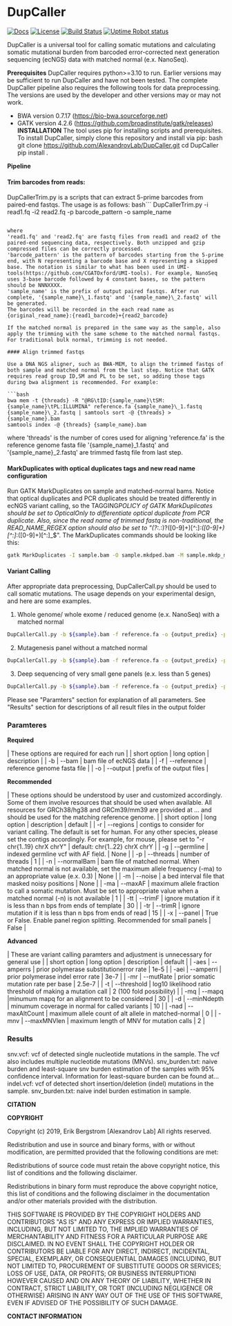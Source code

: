 # DupCaller

[![Docs](https://img.shields.io/badge/docs-latest-blue.svg)](https://osf.io/s93d5/wiki/home/) [![License](https://img.shields.io/badge/License-BSD%202--Clause-orange.svg)](https://opensource.org/licenses/BSD-2-Clause) [![Build Status](https://travis-ci.com/AlexandrovLab/SigProfilerMatrixGenerator.svg?branch=master)](https://app.travis-ci.com/AlexandrovLab/SigProfilerMatrixGenerator)
[![Uptime Robot status](https://img.shields.io/uptimerobot/status/m795312784-02766a79f207f67626cef289)](https://stats.uptimerobot.com/jjqW4Ulymx)

DupCaller is a universal tool for calling somatic mutations and calculating somatic mutational burden from barcoded error-corrected next generation sequencing (ecNGS) data with matched normal (e.x. NanoSeq).

**Prerequisites**
DupCaller requires python>=3.10 to run. Earlier versions may be sufficient to run DupCaller and have not been tested.
The complete DupCaller pipeline also requires the following tools for data preprocessing. The versions are used by the developer and other versions may or may not work.

- BWA version 0.7.17 (https://bio-bwa.sourceforge.net)
- GATK version 4.2.6 (https://github.com/broadinstitute/gatk/releases)
  **INSTALLATION**
  The tool uses pip for installing scripts and prerequisites. To install DupCaller, simply clone this repository and install via pip:
  bash
  git clone https://github.com/AlexandrovLab/DupCaller.git
  cd DupCaller
  pip install .

**Pipeline**

#### Trim barcodes from reads:

DupCallerTrim.py is a scripts that can extract 5-prime barcodes from paired-end fastqs. The usage is as follows:
bash```
DupCallerTrim.py -i read1.fq -i2 read2.fq -p barcode_pattern -o sample_name

````

where
'read1.fq' and 'read2.fq' are fastq files from read1 and read2 of the paired-end sequencing data, respectively. Both unzipped and gzip compressed files can be correctly processed.
'barcode_pattern' is the pattern of barcodes starting from the 5-prime end, with N representing a barcode base and X representing a skipped base. The notation is similar to what has been used in UMI-tools(https://github.com/CGATOxford/UMI-tools). For example, NanoSeq uses 3-base barcode followed by 4 constant bases, so the pattern should be NNNXXXX.
'sample_name' is the prefix of output paired fastqs. After run complete, '{sample_name}\_1.fastq' and '{sample_name}\_2.fastq' will be generated.
The barcodes will be recorded in the each read name as {original_read_name}:{read1_barcode}+{read2_barcode}

If the matched normal is prepared in the same way as the sample, also apply the trimming with the same scheme to the matched normal fastqs. For traditional bulk normal, trimming is not needed.

#### Align trimmed fastqs

Use a DNA NGS aligner, such as BWA-MEM, to align the trimmed fastqs of both sample and matched normal from the last step. Notice that GATK requires read group ID,SM and PL to be set, so adding those tags during bwa alignment is recommended. For example:

```bash
bwa mem -t {threads} -R "@RG\tID:{sample_name}\tSM:{sample_name}\tPL:ILLUMINA" reference.fa {sample_name}\_1.fastq {sample_name}\_2.fastq | samtools sort -@ {threads} > {sample_name}.bam
samtools index -@ {threads} {sample_name}.bam
````

where
'threads' is the number of cores used for aligning
'reference.fa' is the reference genome fasta file
'{sample_name}\_1.fastq' and '{sample_name}\_2.fastq' are trimmed fastq file from last step.

#### MarkDuplicates with optical duplicates tags and new read name configuration

Run GATK MarkDuplicates on sample and matched-normal bams. Notice that optical duplicates and PCR duplicates should be treated differently in ecNGS variant calling, so the TAGGING*POLICY of GATK MarkDuplicates should be set to OpticalOnly to differentiate optical duplicate from PCR duplicate. Also, since the read name of trimmed fastq is non-traditional, the READ_NAME_REGEX option should also be set to "(?:.*:)?([0-9]+)[^:]_:([0-9]+)[^:]_:([0-9]+)[^:]\_$". The MarkDuplicates commands should be looking like this:

```bash
gatk MarkDuplicates -I sample.bam -O sample.mkdped.bam -M sample.mkdp_metrics.txt --READ_NAME_REGEX "(?:.*:)?([0-9]+)[^:]*:([0-9]+)[^:]*:([0-9]+)[^:]*$" --TAGGING_POLICY OpticalOnly
```

#### Variant Calling

After appropriate data preprocessing, DupCallerCall.py should be used to call somatic mutations. The usage depends on your experimental design, and here are some examples.

1. Whole genome/ whole exome / reduced genome (e.x. NanoSeq) with a matched normal

```bash
DupCallerCall.py -b ${sample}.bam -f reference.fa -o {output_predix} -p {threads} -n {normal.bam} -g germline.vcf.gz -m noise_mask.bed.gz
```

2. Mutagenesis panel without a matched normal

```bash
DupCallerCall.py -b ${sample}.bam -f reference.fa -o {output_predix} -p {threads} -g germline.vcf.gz -m noise_mask.bed.gz -ma 0.3
```

3. Deep sequencing of very small gene panels (e.x. less than 5 genes)

```bash
DupCallerCall.py -b ${sample}.bam -f reference.fa -o {output_predix} -p {threads} -n {normal.bam} -g germline.vcf.gz -m noise_mask.bed.gz -x True
```

Please see "Paramters" section for explanation of all parameters. See "Results" section for descriptions of all result files in the output folder

### Paramteres

**Required**

| These options are required for each run |
| short option | long option | description |
| -b | --bam | bam file of ecNGS data |
| -f | --reference | reference genome fasta file |
| -o | --output | prefix of the output files |

**Recommended**

| These options should be understood by user and customized accordingly. Some of them involve resources that should be used when available. All resources for GRCh38/hg38 and GRCm39/mm39 are provided at ... and should be used for the matching reference genome. |
| short option | long option | description | default |
| -r | --regions | contigs to consider for variant calling. The default is set for human. For any other species, please set the contigs accordingly. For example, for mouse, please set to "-r chr{1..19} chrX chrY" | default: chr{1..22} chrX chrY |
| -g | --germline | indexed germline vcf with AF field. | None |
| -p | --threads | number of threads | 1 |
| -n | --normalBam | bam file of matched normal. When matched normal is not available, set the maximum allele frequency (-ma) to an appropriate value (e.x. 0.3) | None |
| -m | --noise | a bed interval file that masked noisy positions | None |
| -ma | --maxAF | maximum allele fraction to call a somatic mutation. Must be set to appropriate value when a matched normal (-n) is not available | 1 |
| -tt | --trimF | ignore mutation if it is less than n bps from ends of template | 30 |
| -tr | --trimR | ignore mutation if it is less than n bps from ends of read | 15 |
| -x | --panel | True or False. Enable panel region splitting. Recommended for small panels | False |

**Advanced**

| These are variant calling paramters and adjustment is unnecessary for general use |
| short option | long option | description | default |
| -aes | --amperrs | prior polymerase substitutionerror rate | 1e-5 |
| -aei | --amperri | prior polymerase indel error rate | 3e-7 |
| -mr | --mutRate | prior somatic mutation rate per base | 2.5e-7 |
| -t | --threshold | log10 likelihood ratio threshold of making a mutation call | 2 (100 fold possibility) |
| -mq | --mapq |minumum mapq for an alignment to be considered | 30 |
| -d | --minNdepth | minumum coverage in normal for called variants | 10 |
| -nad | --maxAltCount | maximum allele count of alt allele in matched-normal | 0 |
| -mnv | --maxMNVlen | maximum length of MNV for mutation calls | 2 |

### Results

snv.vcf:
vcf of detected single nucleotide mutations in the sample. The vcf also includes multiple nucleotide mutations (MNVs).
snv_burden.txt:
naive burden and least-square snv burden estimation of the samples with 95% confidence interval. Information for least-square burden can be found at...
indel.vcf:
vcf of detected short insertion/deletion (indel) mutations in the sample.
snv_burden.txt:
naive indel burden estimation in sample.

**CITATION**

**COPYRIGHT**

Copyright (c) 2019, Erik Bergstrom [Alexandrov Lab] All rights reserved.

Redistribution and use in source and binary forms, with or without modification, are permitted provided that the following conditions are met:

Redistributions of source code must retain the above copyright notice, this list of conditions and the following disclaimer.

Redistributions in binary form must reproduce the above copyright notice, this list of conditions and the following disclaimer in the documentation and/or other materials provided with the distribution.

THIS SOFTWARE IS PROVIDED BY THE COPYRIGHT HOLDERS AND CONTRIBUTORS "AS IS" AND ANY EXPRESS OR IMPLIED WARRANTIES, INCLUDING, BUT NOT LIMITED TO, THE IMPLIED WARRANTIES OF MERCHANTABILITY AND FITNESS FOR A PARTICULAR PURPOSE ARE DISCLAIMED. IN NO EVENT SHALL THE COPYRIGHT HOLDER OR CONTRIBUTORS BE LIABLE FOR ANY DIRECT, INDIRECT, INCIDENTAL, SPECIAL, EXEMPLARY, OR CONSEQUENTIAL DAMAGES (INCLUDING, BUT NOT LIMITED TO, PROCUREMENT OF SUBSTITUTE GOODS OR SERVICES; LOSS OF USE, DATA, OR PROFITS; OR BUSINESS INTERRUPTION) HOWEVER CAUSED AND ON ANY THEORY OF LIABILITY, WHETHER IN CONTRACT, STRICT LIABILITY, OR TORT (INCLUDING NEGLIGENCE OR OTHERWISE) ARISING IN ANY WAY OUT OF THE USE OF THIS SOFTWARE, EVEN IF ADVISED OF THE POSSIBILITY OF SUCH DAMAGE.

**CONTACT INFORMATION**
